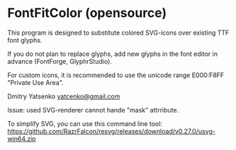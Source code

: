 # FontFitColor (opensource)

This program is designed to substitute colored SVG-icons over existing TTF font glyphs.

If you do not plan to replace glyphs, add new glyphs in the font editor in advance (FontForge, GlyphrStudio). 

For custom icons, it is recommended to use the unicode range E000:F8FF "Private Use Area".


Dmitry Yatsenko <yatcenko@gmail.com>

Issue: used SVG-renderer cannot hande "mask" attrribute.

To simplify SVG, you can use this command line tool:
https://github.com/RazrFalcon/resvg/releases/download/v0.27.0/usvg-win64.zip



